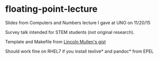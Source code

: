 # floating-point-lecture
Slides from Computers and Numbers lecture I gave at UNO on 11/20/15

Survey talk intended for STEM students (not original research).

Template and Makefile from [Lincoln Mullen's gist](https://gist.github.com/lmullen/c3d4c7883f081ed8692a)

Should work fine on RHEL7 if you install texlive* and pandoc* from EPEL
